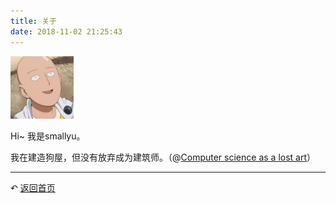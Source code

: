 ```yaml
---
title: 关于
date: 2018-11-02 21:25:43
---
```


<img src="avatar.jpg" width="20%" height="20%">

Hi~ 我是smallyu。

我在建造狗屋，但没有放弃成为建筑师。（@[Computer science as a lost art](http://rubyhacker.com/blog2/20150917.html)）

---

↶ [返回首页](/) 